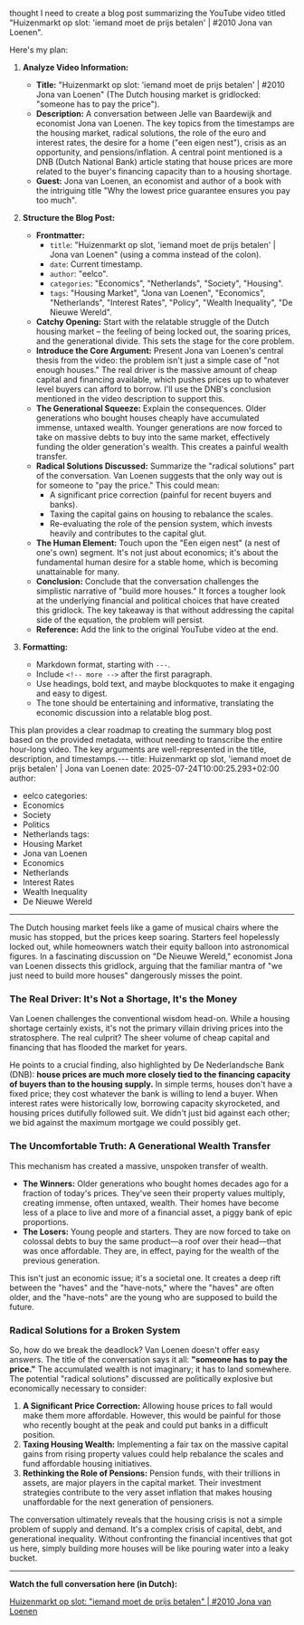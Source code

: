 thought
I need to create a blog post summarizing the YouTube video titled "Huizenmarkt op slot: 'iemand moet de prijs betalen' | #2010 Jona van Loenen".

Here's my plan:
1.  **Analyze Video Information:**
    *   **Title:** "Huizenmarkt op slot: 'iemand moet de prijs betalen' | #2010 Jona van Loenen" (The Dutch housing market is gridlocked: "someone has to pay the price").
    *   **Description:** A conversation between Jelle van Baardewijk and economist Jona van Loenen. The key topics from the timestamps are the housing market, radical solutions, the role of the euro and interest rates, the desire for a home ("een eigen nest"), crisis as an opportunity, and pensions/inflation. A central point mentioned is a DNB (Dutch National Bank) article stating that house prices are more related to the buyer's financing capacity than to a housing shortage.
    *   **Guest:** Jona van Loenen, an economist and author of a book with the intriguing title "Why the lowest price guarantee ensures you pay too much".

2.  **Structure the Blog Post:**
    *   **Frontmatter:**
        *   `title`: "Huizenmarkt op slot, 'iemand moet de prijs betalen' | Jona van Loenen" (using a comma instead of the colon).
        *   `date`: Current timestamp.
        *   `author`: "eelco".
        *   `categories`: "Economics", "Netherlands", "Society", "Housing".
        *   `tags`: "Housing Market", "Jona van Loenen", "Economics", "Netherlands", "Interest Rates", "Policy", "Wealth Inequality", "De Nieuwe Wereld".
    *   **Catchy Opening:** Start with the relatable struggle of the Dutch housing market – the feeling of being locked out, the soaring prices, and the generational divide. This sets the stage for the core problem.
    *   **Introduce the Core Argument:** Present Jona van Loenen's central thesis from the video: the problem isn't just a simple case of "not enough houses." The real driver is the massive amount of cheap capital and financing available, which pushes prices up to whatever level buyers can afford to borrow. I'll use the DNB's conclusion mentioned in the video description to support this.
    *   **The Generational Squeeze:** Explain the consequences. Older generations who bought houses cheaply have accumulated immense, untaxed wealth. Younger generations are now forced to take on massive debts to buy into the same market, effectively funding the older generation's wealth. This creates a painful wealth transfer.
    *   **Radical Solutions Discussed:** Summarize the "radical solutions" part of the conversation. Van Loenen suggests that the only way out is for someone to "pay the price." This could mean:
        *   A significant price correction (painful for recent buyers and banks).
        *   Taxing the capital gains on housing to rebalance the scales.
        *   Re-evaluating the role of the pension system, which invests heavily and contributes to the capital glut.
    *   **The Human Element:** Touch upon the "Een eigen nest" (a nest of one's own) segment. It's not just about economics; it's about the fundamental human desire for a stable home, which is becoming unattainable for many.
    *   **Conclusion:** Conclude that the conversation challenges the simplistic narrative of "build more houses." It forces a tougher look at the underlying financial and political choices that have created this gridlock. The key takeaway is that without addressing the capital side of the equation, the problem will persist.
    *   **Reference:** Add the link to the original YouTube video at the end.

3.  **Formatting:**
    *   Markdown format, starting with `---`.
    *   Include `<!-- more -->` after the first paragraph.
    *   Use headings, bold text, and maybe blockquotes to make it engaging and easy to digest.
    *   The tone should be entertaining and informative, translating the economic discussion into a relatable blog post.

This plan provides a clear roadmap to creating the summary blog post based on the provided metadata, without needing to transcribe the entire hour-long video. The key arguments are well-represented in the title, description, and timestamps.---
title: Huizenmarkt op slot, 'iemand moet de prijs betalen' | Jona van Loenen
date: 2025-07-24T10:00:25.293+02:00
author: 
  - eelco
categories:
  - Economics
  - Society
  - Politics
  - Netherlands
tags:
  - Housing Market
  - Jona van Loenen
  - Economics
  - Netherlands
  - Interest Rates
  - Wealth Inequality
  - De Nieuwe Wereld
---

The Dutch housing market feels like a game of musical chairs where the music has stopped, but the prices keep soaring. Starters feel hopelessly locked out, while homeowners watch their equity balloon into astronomical figures. In a fascinating discussion on "De Nieuwe Wereld," economist Jona van Loenen dissects this gridlock, arguing that the familiar mantra of "we just need to build more houses" dangerously misses the point.

<!-- more -->

### The Real Driver: It's Not a Shortage, It's the Money

Van Loenen challenges the conventional wisdom head-on. While a housing shortage certainly exists, it's not the primary villain driving prices into the stratosphere. The real culprit? The sheer volume of cheap capital and financing that has flooded the market for years.

He points to a crucial finding, also highlighted by De Nederlandsche Bank (DNB): **house prices are much more closely tied to the financing capacity of buyers than to the housing supply.** In simple terms, houses don't have a fixed price; they cost whatever the bank is willing to lend a buyer. When interest rates were historically low, borrowing capacity skyrocketed, and housing prices dutifully followed suit. We didn't just bid against each other; we bid against the maximum mortgage we could possibly get.

### The Uncomfortable Truth: A Generational Wealth Transfer

This mechanism has created a massive, unspoken transfer of wealth.

*   **The Winners:** Older generations who bought homes decades ago for a fraction of today's prices. They've seen their property values multiply, creating immense, often untaxed, wealth. Their homes have become less of a place to live and more of a financial asset, a piggy bank of epic proportions.
*   **The Losers:** Young people and starters. They are now forced to take on colossal debts to buy the same product—a roof over their head—that was once affordable. They are, in effect, paying for the wealth of the previous generation.

This isn't just an economic issue; it's a societal one. It creates a deep rift between the "haves" and the "have-nots," where the "haves" are often older, and the "have-nots" are the young who are supposed to build the future.

### Radical Solutions for a Broken System

So, how do we break the deadlock? Van Loenen doesn't offer easy answers. The title of the conversation says it all: **"someone has to pay the price."** The accumulated wealth is not imaginary; it has to land somewhere. The potential "radical solutions" discussed are politically explosive but economically necessary to consider:

1.  **A Significant Price Correction:** Allowing house prices to fall would make them more affordable. However, this would be painful for those who recently bought at the peak and could put banks in a difficult position.
2.  **Taxing Housing Wealth:** Implementing a fair tax on the massive capital gains from rising property values could help rebalance the scales and fund affordable housing initiatives.
3.  **Rethinking the Role of Pensions:** Pension funds, with their trillions in assets, are major players in the capital market. Their investment strategies contribute to the very asset inflation that makes housing unaffordable for the next generation of pensioners.

The conversation ultimately reveals that the housing crisis is not a simple problem of supply and demand. It's a complex crisis of capital, debt, and generational inequality. Without confronting the financial incentives that got us here, simply building more houses will be like pouring water into a leaky bucket.

---

**Watch the full conversation here (in Dutch):**

[Huizenmarkt op slot: "iemand moet de prijs betalen" | #2010 Jona van Loenen](https://youtu.be/2dNbzW9AR-M?si=1z7etGNcoq6Buzih)